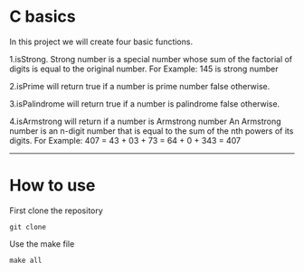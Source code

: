 # C basics

In this project we will create four basic functions.

1.isStrong. Strong number is a special number whose sum of the factorial of digits is equal to the original
number. For Example: 145 is strong number

2.isPrime will return true if a number is prime number false otherwise.

3.isPalindrome will return true if a number is palindrome false otherwise.

4.isArmstrong will return if a number is Armstrong number
An Armstrong number is an n-digit number that is equal to the sum of the nth powers of its digits.
For Example: 407 = 43 + 03 + 73 = 64 + 0 + 343 = 407


------
# How to use
First clone the repository
```
git clone
```
Use the make file
```
make all
```

